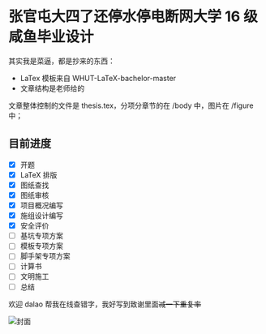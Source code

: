 # 张官屯大四了还停水停电断网大学 16 级咸鱼毕业设计
 
 其实我是菜逼，都是抄来的东西：
 
- LaTex 模板来自 WHUT-LaTeX-bachelor-master
- 文章结构是老师给的

文章整体控制的文件是 thesis.tex，分项分章节的在 /body 中，图片在 /figure 中；

## 目前进度

- [x] 开题
- [x] LaTeX 排版
- [x] 图纸查找
- [x] 图纸审核
- [x] 项目概况编写
- [x] 施组设计编写
- [x] 安全评价
- [ ] 基坑专项方案
- [ ] 模板专项方案
- [ ] 脚手架专项方案
- [ ] 计算书
- [ ] 文明施工
- [ ] 总结

欢迎 dalao 帮我在线查错字，我好写到致谢里面~~减一下重复率~~

![封面](https://assets.galentwww.com/picgo/20200504225119.png)

